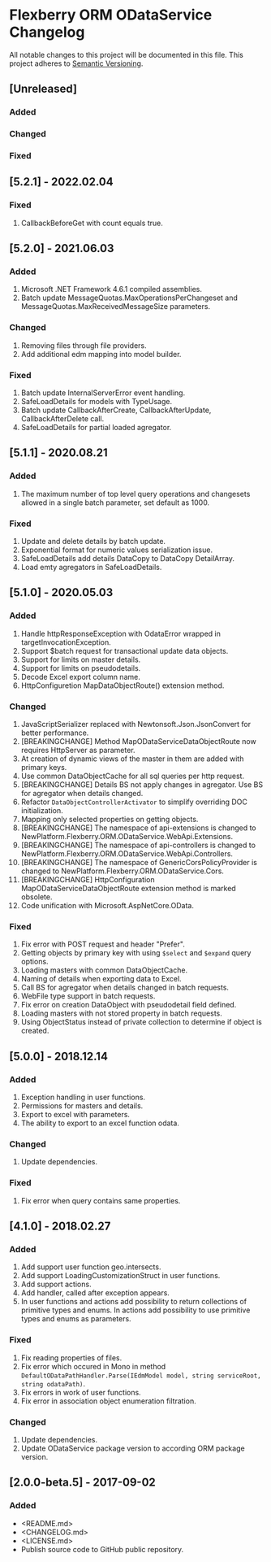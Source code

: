 # Flexberry ORM ODataService Changelog
All notable changes to this project will be documented in this file.
This project adheres to [Semantic Versioning](http://semver.org/).

## [Unreleased]

### Added

### Changed

### Fixed

## [5.2.1] - 2022.02.04

### Fixed
 1. CallbackBeforeGet with count equals true.

## [5.2.0] - 2021.06.03

### Added
 1. Microsoft .NET Framework 4.6.1 compiled assemblies.
 2. Batch update MessageQuotas.MaxOperationsPerChangeset and MessageQuotas.MaxReceivedMessageSize parameters.

### Changed
 1. Removing files through file providers.
 2. Add additional edm mapping into model builder.

### Fixed
 1. Batch update InternalServerError event handling.
 2. SafeLoadDetails for models with TypeUsage.
 3. Batch update CallbackAfterCreate, CallbackAfterUpdate, CallbackAfterDelete call.
 4. SafeLoadDetails for partial loaded agregator.

## [5.1.1] - 2020.08.21

### Added

1. The maximum number of top level query operations and changesets allowed in a single batch parameter, set default as 1000.

### Fixed

1. Update and delete details by batch update.
2. Exponential format for numeric values serialization issue.
3. SafeLoadDetails add details DataCopy to DataCopy DetailArray.
4. Load emty agregators in SafeLoadDetails.

## [5.1.0] - 2020.05.03

### Added

1. Handle httpResponseException with OdataError wrapped in targetInvocationException.
2. Support $batch request for transactional update data objects.
3. Support for limits on master details.
4. Support for limits on pseudodetails.
5. Decode Excel export column name.
6. HttpConfiguretion MapDataObjectRoute() extension method. 

### Changed

1. JavaScriptSerializer replaced with Newtonsoft.Json.JsonConvert for better performance.
2. [BREAKINGCHANGE] Method MapODataServiceDataObjectRoute now requires HttpServer as parameter.
3. At creation of dynamic views of the master in them are added with primary keys.
4. Use common DataObjectCache for all sql queries per http request.
5. [BREAKINGCHANGE] Details BS not apply changes in agregator. Use BS for agregator when details changed.
6. Refactor `DataObjectControllerActivator` to simplify overriding DOC initialization.
7. Mapping only selected properties on getting objects.
8. [BREAKINGCHANGE] The namespace of api-extensions is changed to NewPlatform.Flexberry.ORM.ODataService.WebApi.Extensions.
9. [BREAKINGCHANGE] The namespace of api-controllers is changed to NewPlatform.Flexberry.ORM.ODataService.WebApi.Controllers.
10. [BREAKINGCHANGE] The namespace of GenericCorsPolicyProvider is changed to NewPlatform.Flexberry.ORM.ODataService.Cors.
11. [BREAKINGCHANGE] HttpConfiguration MapODataServiceDataObjectRoute extension method is marked obsolete.
12. Code unification with Microsoft.AspNetCore.OData.

### Fixed

1. Fix error with POST request and header "Prefer".
2. Getting objects by primary key with using `$select` and `$expand` query options.
3. Loading masters with common DataObjectCache.
4. Naming of details when exporting data to Excel.
5. Call BS for agregator when details changed in batch requests.
6. WebFile type support in batch requests.
7. Fix error on creation DataObject with pseudodetail field defined.
8. Loading masters with not stored property in batch requests.
9. Using ObjectStatus instead of private collection to determine if object is created.

## [5.0.0] - 2018.12.14

### Added

1. Exception handling in user functions.
2. Permissions for masters and details.
3. Export to excel with parameters.
4. The ability to export to an excel function odata.

### Changed

1. Update dependencies.


### Fixed

1. Fix error when query contains same properties.

## [4.1.0] - 2018.02.27
### Added
1. Add support user function geo.intersects.
2. Add support LoadingCustomizationStruct in user functions.
3. Add support actions.
4. Add handler, called after exception appears.
5. In user functions and actions add possibility to return collections of primitive types and enums. In actions add possibility to use primitive types and enums as parameters.
 
### Fixed
1. Fix reading properties of files.
2. Fix error which occured in Mono in method `DefaultODataPathHandler.Parse(IEdmModel model, string serviceRoot, string odataPath)`.
3. Fix errors in work of user functions.
4. Fix error in association object enumeration filtration.
 
### Changed
1. Update dependencies.
2. Update ODataService package version to according ORM package version.

## [2.0.0-beta.5] - 2017-09-02
### Added
* <README.md>
* <CHANGELOG.md>
* <LICENSE.md>
* Publish source code to GitHub public repository.

